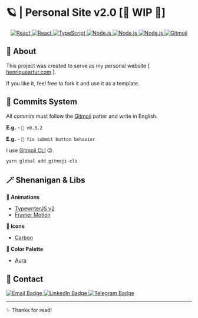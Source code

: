 # 🪐 | Personal Site v2.0 **[🚧 WIP 🚧]**

<p align="center">
  <a href="https://reactjs.org/">
		<img src="https://img.shields.io/badge/React-flat?logo=react&style=for-the-badge&logoColor=a277ff&labelColor=15141b&color=000&logoWidth=30" alt="React">
	</a>
  <a href="https://tailwindcss.com/">
		<img src="https://img.shields.io/badge/Tailwind-flat?logo=tailwindcss&style=for-the-badge&logoColor=a277ff&labelColor=15141b&color=000&logoWidth=30" alt="React">
	</a>
  <a href="https://www.typescriptlang.org/">
		<img src="https://img.shields.io/badge/TypeScript-flat?logo=TypeScript&style=for-the-badge&logoColor=a277ff&labelColor=15141b&color=000&logoWidth=30" alt="TypeScript">
	</a>
  <a href="https://nodejs.org/en/">
		<img src="https://img.shields.io/badge/Vite-flat?logo=vite&style=for-the-badge&logoColor=a277ff&labelColor=15141b&color=000&logoWidth=30" alt="Node.js">
	</a>
  <a href="https://nodejs.org/en/">
		<img src="https://img.shields.io/badge/Node.js-flat?logo=nodedotjs&style=for-the-badge&logoColor=a277ff&labelColor=15141b&color=000&logoWidth=30" alt="Node.js">
	</a>
  <a href="https://nodejs.org/en/">
		<img src="https://img.shields.io/badge/Yarn-flat?logo=yarn&style=for-the-badge&logoColor=a277ff&labelColor=15141b&color=000&logoWidth=30" alt="Node.js">
	</a>
	<a href="https://gitmoji.dev">
		<img src="https://img.shields.io/badge/%20😜%20😍-Gitmoji-FFDD67.svg?style=for-the-badge&logoColor=a277ff&labelColor=15141b&color=000&logoWidth=30" alt="Gitmoji">
	</a>
</p>

## 📝 About
This project was created to serve as my personal website [ [henriqueartur.com](https://henriqueartur.com) ].

If you like it, feel free to fork it and use it as a template.


## 📑 Commits System
All *commits* must follow the [Gitmoji](https://gitmoji.dev/) patter and write in English.

**E.g.** - `🔖 v0.3.2`

**E.g.** - `🐛 fix submit button behavior`

I use [Gitmoji CLI](https://github.com/carloscuesta/gitmoji) 😜.
```bash
yarn global add gitmoji-cli
```

## 🪄 Shenanigan & Libs
**💫 Animations**
- [TypewriterJS v2](https://github.com/tameemsafi/typewriterjs)
- [Framer Motion](https://www.framer.com/motion/)

**👾 Icons**
- [Carbon](https://carbondesignsystem.com/guidelines/icons/code/)

**🎨 Color Palette**
- [Aura](https://github.com/daltonmenezes/aura-theme)

## 📣 Contact
<div id="badges">
  <a href="mailto:contato@henriqueartur.com">
    <img src="https://img.shields.io/badge/Email-flat?logo=GMail&style=for-the-badge&logoColor=a277ff&labelColor=15141b&color=000&logoWidth=30" alt="Email Badge"/>
  </a>
  <a href="https://www.linkedin.com/in/henriqueartur/">
    <img src="https://img.shields.io/badge/LinkedIn-flat?logo=LinkedIn&style=for-the-badge&logoColor=a277ff&labelColor=15141b&color=000&logoWidth=30" alt="LinkedIn Badge"/>
  </a>
  <a href="https://t.me/HenriqueArtur">
    <img src="https://img.shields.io/badge/Telegram-flat?logo=Telegram&style=for-the-badge&logoColor=a277ff&labelColor=15141b&color=000&logoWidth=30" alt="Telegram Badge"/>
  </a>
</div>

----------

✨ Thanks for read!